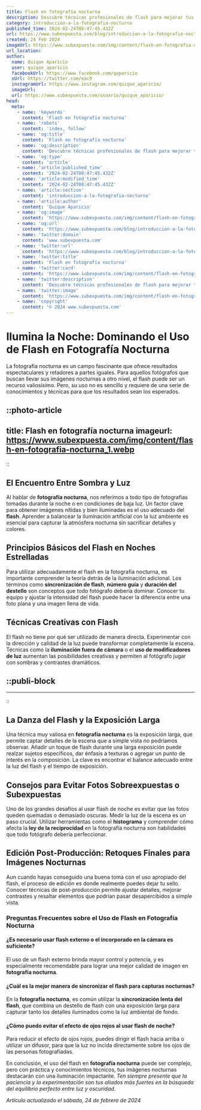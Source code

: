 ```yaml
---
title: Flash en fotografía nocturna
description: Descubre técnicas profesionales de flash para mejorar tus fotos nocturnas y capturar la noche con magia y detalle. ¡Ilumina la oscuridad!
category: introduccion-a-la-fotografia-nocturna
published_time: 2024-02-24T08:47:45.432Z
url: https://www.subexpuesta.com/blog/introduccion-a-la-fotografia-nocturna/flash-en-fotografia-nocturna
created: 24 Feb 2024
imageUrl: https://www.subexpuesta.com/img/content/flash-en-fotografia-nocturna_1.webp
url_location:
author:
  name: Quique Aparicio
  user: quique_aparicio
  facebookUrl: https://www.facebook.com/qaparicio
  xUrl: https://twitter.com/eac9
  instagramUrl: https://www.instagram.com/quique_aparicio/
  imageUrl: 
  url: https://www.subexpuesta.com/usuario/quique_aparicio/
head:
  meta:
    - name: 'keywords'
      content: 'Flash en fotografía nocturna'
    - name: 'robots'
      content: 'index, follow'
    - name: 'og:title'
      content: 'Flash en fotografía nocturna'
    - name: 'og:description'
      content: 'Descubre técnicas profesionales de flash para mejorar tus fotos nocturnas y capturar la noche con magia y detalle. ¡Ilumina la oscuridad!'
    - name: 'og:type'
      content: 'article'
    - name: 'article:published_time'
      content: '2024-02-24T08:47:45.432Z'
    - name: 'article:modified_time'
      content: '2024-02-24T08:47:45.432Z'
    - name: 'article:section'
      content: 'introduccion-a-la-fotografia-nocturna'
    - name: 'article:author'
      content: 'Quique Aparicio'
    - name: 'og:image'
      content: 'https://www.subexpuesta.com/img/content/flash-en-fotografia-nocturna_1.webp'
    - name: 'og:url'
      content: 'https://www.subexpuesta.com/blog/introduccion-a-la-fotografia-nocturna/flash-en-fotografia-nocturna'
    - name: 'twitter:domain'
      content: 'www.subexpuesta.com'
    - name: 'twitter:url'
      content: 'https://www.subexpuesta.com/blog/introduccion-a-la-fotografia-nocturna/flash-en-fotografia-nocturna'
    - name: 'twitter:title'
      content: 'Flash en fotografía nocturna'
    - name: 'twitter:card'
      content: 'https://www.subexpuesta.com/img/content/flash-en-fotografia-nocturna_1.webp'
    - name: 'twitter:description'
      content: 'Descubre técnicas profesionales de flash para mejorar tus fotos nocturnas y capturar la noche con magia y detalle. ¡Ilumina la oscuridad!'
    - name: 'twitter:image'
      content: 'https://www.subexpuesta.com/img/content/flash-en-fotografia-nocturna_1.webp'
    - name: 'copyright'
      content: '© 2024 www.subexpuesta.com'
---
```

# Ilumina la Noche: Dominando el Uso de Flash en Fotografía Nocturna

La fotografía nocturna es un campo fascinante que ofrece resultados espectaculares y retadores a partes iguales. Para aquellos fotógrafos que buscan llevar sus imágenes nocturnas a otro nivel, el flash puede ser un recurso valiosísimo. Pero, su uso no es sencillo y requiere de una serie de conocimientos y técnicas para que los resultados sean los esperados.


::photo-article
---
title: Flash en fotografía nocturna
imageurl: https://www.subexpuesta.com/img/content/flash-en-fotografia-nocturna_1.webp
---
::


## El Encuentro Entre Sombra y Luz

Al hablar de **fotografía nocturna**, nos referimos a todo tipo de fotografías tomadas durante la noche o en condiciones de baja luz. Un factor clave para obtener imágenes nítidas y bien iluminadas es el uso adecuado del **flash**. Aprender a balancear la iluminación artificial con la luz ambiente es esencial para capturar la atmósfera nocturna sin sacrificar detalles y colores.

## Principios Básicos del Flash en Noches Estrelladas

Para utilizar adecuadamente el flash en la fotografia nocturna, es importante comprender la teoría detrás de la iluminación adicional. Los términos como **sincronización de flash**, **número guía** y **duración del destello** son conceptos que todo fotógrafo debería dominar. Conocer tu equipo y ajustar la intensidad del flash puede hacer la diferencia entre una foto plana y una imagen llena de vida.

## Técnicas Creativas con Flash

El flash no tiene por qué ser utilizado de manera directa. Experimentar con la dirección y calidad de la luz puede transformar completamente la escena. Técnicas como la **iluminación fuera de cámara** o el **uso de modificadores de luz** aumentan las posibilidades creativas y permiten al fotógrafo jugar con sombras y contrastes dramáticos.


  ::publi-block
  ---
  ---
  ::
  
  
## La Danza del Flash y la Exposición Larga

Una técnica muy valiosa en **fotografía nocturna** es la exposición larga, que permite captar detalles de la escena que a simple vista no podríamos observar. Añadir un toque de flash durante una larga exposición puede realzar sujetos específicos, dar énfasis a texturas o agregar un punto de interés en la composición. La clave es encontrar el balance adecuado entre la luz del flash y el tiempo de exposición.

## Consejos para Evitar Fotos Sobreexpuestas o Subexpuestas

Uno de los grandes desafíos al usar flash de noche es evitar que las fotos queden quemadas o demasiado oscuras. Medir la luz de la escena es un paso crucial. Utilizar herramientas como el **histograma** y comprender cómo afecta la **ley de la reciprocidad** en la fotografía nocturna son habilidades que todo fotógrafo debería perfeccionar.

## Edición Post-Producción: Retoques Finales para Imágenes Nocturnas

Aun cuando hayas conseguido una buena toma con el uso apropiado del flash, el proceso de edición es donde realmente puedes dejar tu sello. Conocer técnicas de post-producción permite ajustar detalles, mejorar contrastes y resaltar elementos que podrían pasar desapercibidos a simple vista.

### Preguntas Frecuentes sobre el Uso de Flash en Fotografía Nocturna

#### ¿Es necesario usar flash externo o el incorporado en la cámara es suficiente?

El uso de un flash externo brinda mayor control y potencia, y es especialmente recomendable para lograr una mejor calidad de imagen en **fotografía nocturna**.

#### ¿Cuál es la mejor manera de sincronizar el flash para capturas nocturnas?

En la **fotografía nocturna**, es común utilizar la **sincronización lenta del flash**, que combina un destello de flash con una exposición larga para capturar tanto los detalles iluminados como la luz ambiental de fondo.

#### ¿Cómo puedo evitar el efecto de ojos rojos al usar flash de noche?

Para reducir el efecto de ojos rojos, puedes dirigir el flash hacia arriba o utilizar un difusor, para que la luz no incida directamente sobre los ojos de las personas fotografiadas.

En conclusión, el uso del flash en **fotografía nocturna** puede ser complejo, pero con práctica y conocimientos técnicos, tus imágenes nocturnas destacarán con una iluminación impactante. *Ten siempre presente que la paciencia y la experimentación son tus aliados más fuertes en la búsqueda del equilibrio perfecto entre luz y oscuridad*.

_Artículo actualizado el sábado, 24 de febrero de 2024_